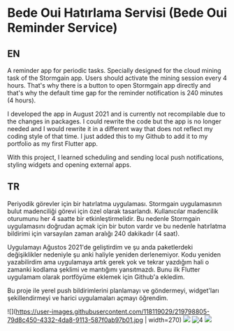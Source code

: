 # Bede Oui Hatırlama Servisi (Bede Oui Reminder Service)

## EN

A reminder app for periodic tasks. Specially designed for the cloud mining task of the Stormgain app. Users should activate the mining session every 4 hours. That's why there is a button to open Stormgain app directly and that's why the default time gap for the reminder notification is 240 minutes (4 hours).

I developed the app in August 2021 and is currently not recompilable due to the changes in packages. I could rewrite the code but the app is no longer needed and I would rewrite it in a different way that does not reflect my coding style of that time. I just added this to my Github to add it to my portfolio as my first Flutter app.

With this project, I learned scheduling and sending local push notifications, styling widgets and opening external apps.

## TR

Periyodik görevler için bir hatırlatma uygulaması. Stormgain uygulamasının bulut madenciliği görevi için özel olarak tasarlandı. Kullanıcılar madencilik oturumunu her 4 saatte bir etkinleştirmelidir. Bu nedenle Stormgain uygulamasını doğrudan açmak için bir buton vardır ve bu nedenle hatırlatma bildirimi için varsayılan zaman aralığı 240 dakikadır (4 saat).

Uygulamayı Ağustos 2021'de geliştirdim ve şu anda paketlerdeki değişiklikler nedeniyle şu anki haliyle yeniden derlenemiyor. Kodu yeniden yazabilirdim ama uygulamaya artık gerek yok ve tekrar yazdığım hali o zamanki kodlama şeklimi ve mantığımı yansıtmazdı. Bunu ilk Flutter uygulamam olarak portföyüme eklemek için Github'a ekledim.

Bu proje ile yerel push bildirimlerini planlamayı ve göndermeyi, widget'ları şekillendirmeyi ve harici uygulamaları açmayı öğrendim.

![](https://user-images.githubusercontent.com/118119029/219798805-79d8c450-4332-4da8-9113-587f0ab97b01.jpg | width=270)
![](https://user-images.githubusercontent.com/118119029/219798807-80edb053-a9dc-4102-acf3-2750f38c100e.jpg)
![4](https://user-images.githubusercontent.com/118119029/219798813-81ba3349-d646-40a6-a5cc-e689c13fe2f1.jpg)
![](https://user-images.githubusercontent.com/118119029/219798815-03e20802-989c-4f6c-a9e8-18a17bb47e9f.jpg)
